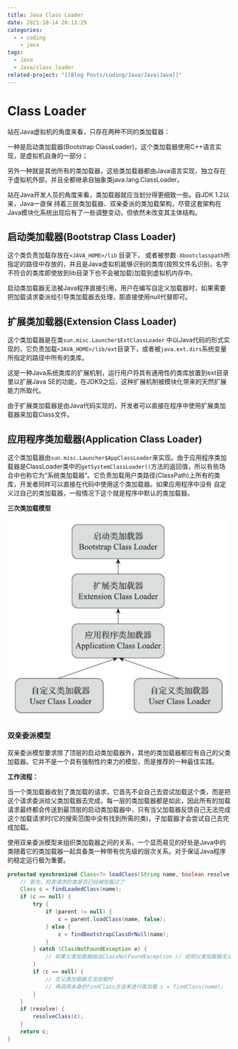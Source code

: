 ```yaml
---
title: Java Class Loader
date: 2021-10-14 20:13:29
categories:
  - - coding
    - java
tags:
  - Java
  - Java/class_loader
related-project: "[[Blog Posts/coding/Java/Java|Java]]"
---
```


# Class Loader

站在Java虚拟机的角度来看，只存在两种不同的类加载器：

一种是启动类加载器(Bootstrap ClassLoader)，这个类加载器使用C++语言实现，是虚拟机自身的一部分；

另外一种就是其他所有的类加载器，这些类加载器都由Java语言实现，独立存在于虚拟机外部，并且全都继承自抽象类java.lang.ClassLoader。

站在Java开发人员的角度来看，类加载器就应当划分得更细致一些。自JDK 1.2以来，Java一直保
持着三层类加载器、双亲委派的类加载架构，尽管这套架构在Java模块化系统出现后有了一些调整变动，但依然未改变其主体结构。

<!--more-->

## 启动类加载器(Bootstrap Class Loader)

这个类负责加载存放在`<JAVA_HOME>/lib` 目录下， 或者被参数`-Xbootclasspath`所指定的路径中存放的，并且是Java虚拟机能够识别的类库(按照文件名识别，名字不符合的类库即使放到lib目录下也不会被加载)加载到虚拟机内存中。

启动类加载器无法被Java程序直接引用，用户在编写自定义加载器时，如果需要把加载请求委派给引导类加载器去处理，那直接使用null代替即可。

## 扩展类加载器(Extension Class Loader)

这个类加载器是在类`sun.misc.Launcher$ExtClassLoader` 中以Java代码的形式实现的，它负责加载`<JAVA_HOME>/lib/ext`目录下，或者被`java.ext.dirs`系统变量所指定的路径中所有的类库。

这是一种Java系统类库的扩展机制，运行用户将具有通用性的类库放置到ext目录里以扩展Java SE的功能，在JDK9之后，这种扩展机制被模块化带来的天然扩展能力所取代。

由于扩展类加载器是由Java代码实现的，开发者可以直接在程序中使用扩展类加载器来加载Class文件。

## 应用程序类加载器(Application Class Loader)

这个类加载器由`sun.misc.Launcher$AppClassLoader`来实现。由于应用程序类加载器是ClassLoader类中的`getSystemClassLoader()`方法的返回值，所以有些场合中也称它为“系统类加载器”。它负责加载用户类路径(ClassPath)上所有的类库，开发者同样可以直接在代码中使用这个类加载器。如果应用程序中没有 自定义过自己的类加载器，一般情况下这个就是程序中默认的类加载器。

**三次类加载模型**

![](https://raw.githubusercontent.com/liunaijie/images/master/20211121101921.png)

### 双亲委派模型

双亲委派模型要求除了顶层的启动类加载器外，其他的类加载器都应有自己的父类加载器。它并不是一个具有强制性约束力的模型，而是推荐的一种最佳实践。

**工作流程：**

当一个类加载器收到了类加载的请求，它首先不会自己去尝试加载这个类，而是把这个请求委派给父类加载器去完成，每一层的类加载器都是如此，因此所有的加载请求最终都会传送到最顶层的启动类加载器中，只有当父加载器反馈自己无法完成这个加载请求时(它的搜索范围中没有找到所需的类)，子加载器才会尝试自己去完成加载。

使用双亲委派模型来组织类加载器之间的关系，一个显而易见的好处是Java中的类随着它的类加载器一起具备类一种带有优先级的层次关系。对于保证Java程序的稳定运行极为重要。

```java
protected synchronized Class<?> loadClass(String name, boolean resolve) throws ClassNotFoundException {
    // 首先，检查请求的类是否已经被加载过了 
    Class c = findLoadedClass(name); 
    if (c == null) {
        try {
            if (parent != null) {
                c = parent.loadClass(name, false);
            } else {
                c = findBootstrapClassOrNull(name); 
            }
        } catch (ClassNotFoundException e) {
            // 如果父类加载器抛出ClassNotFoundException // 说明父类加载器无法完成加载请求
        }
        if (c == null) {
            // 在父类加载器无法加载时
            // 再调用本身的findClass方法来进行类加载 c = findClass(name);
        } 
    }
    if (resolve) { 
        resolveClass(c);
    }
    return c; 
}
```